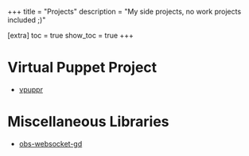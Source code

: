 +++
title = "Projects"
description = "My side projects, no work projects included ;)"

[extra]
toc = true
show_toc = true
+++

# Virtual Puppet Project

* [vpuppr](@/projects/vpuppr.md)

# Miscellaneous Libraries

* [obs-websocket-gd](@/projects/obs_websocket_gd.md)
